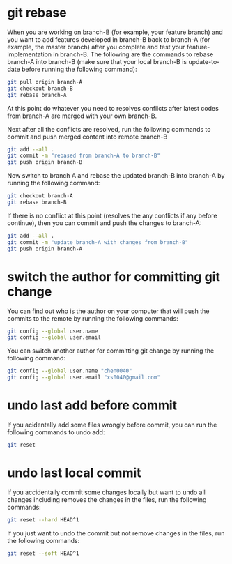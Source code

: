 # git rebase 

When you are working on branch-B (for example, your feature branch) and you want to add features developed in branch-B back to branch-A (for example, the master branch) after you complete and test your feature-implementation in branch-B. The following are the commands to rebase branch-A into branch-B (make sure that your local branch-B is update-to-date before running the following command):

```bash
git pull origin branch-A 
git checkout branch-B 
git rebase branch-A 
```

At this point do whatever you need to resolves conflicts after latest codes from branch-A are merged with your own branch-B.

Next after all the conflicts are resolved, run the following commands to commit and push merged content into remote branch-B 

```bash 
git add --all .
git commit -m "rebased from branch-A to branch-B"
git push origin branch-B 
```

Now switch to branch A and rebase the updated branch-B into branch-A by running the following command:

```bash
git checkout branch-A 
git rebase branch-B 
```

If there is no conflict at this point (resolves the any conflicts if any before continue), then you can commit and push the changes to branch-A:

```bash
git add --all .
git commit -m "update branch-A with changes from branch-B"
git push origin branch-A 
```

# switch the author for committing git change 

You can find out who is the author on your computer that will push the commits to the remote by running the following commands:

```bash
git config --global user.name
git config --global user.email
```

You can switch another author for committing git change by running the following command:

```bash
git config --global user.name "chen0040"
git config --global user.email "xs0040@gmail.com"
```

# undo last add before commit 

If you acidentally add some files wrongly before commit, you can run the following commands to undo add:

```bash
git reset
```

# undo last local commit 

If you accidentally commit some changes locally but want to undo all changes including removes the changes in the files, run the following commands:

```bash
git reset --hard HEAD^1
```

If you just want to undo the commit but not remove changes in the files, run the following commands:

```bash
git reset --soft HEAD^1
```


